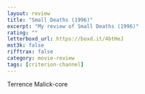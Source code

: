 ```yaml
---
layout: review
title: "Small Deaths (1996)"
excerpt: "My review of Small Deaths (1996)"
rating: ""
letterboxd_url: https://boxd.it/4btHeJ
mst3k: false
rifftrax: false
category: movie-review
tags: [criterion-channel]
---
```


Terrence Malick-core
